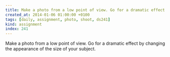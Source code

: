 ```yaml
---
title: Make a photo from a low point of view. Go for a dramatic effect by changing the appearance of the size of your subject.
created_at: 2014-01-06 01:00:00 +0100
tags: [daily, assignment, photo, shoot, ds241]
kind: assignment
index: 241
---
```


Make a photo from a low point of view. Go for a dramatic effect by changing the appearance of the size of your subject.

